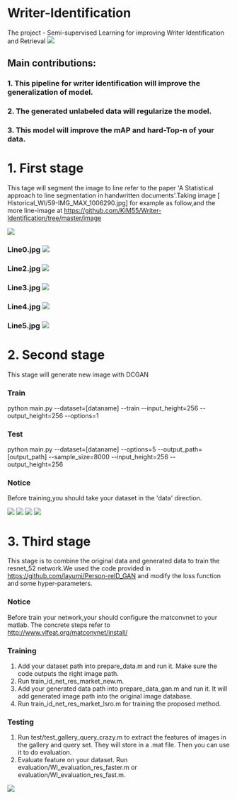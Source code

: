 # Writer-Identification

The  project - Semi-supervised Learning for improving Writer Identification and Retrieval
![](https://github.com/KiM55/Writer-Identification/blob/master/image1.png) 
                  

##  Main contributions:
### 1. This pipeline for writer identification will improve the generalization of model.
### 2. The generated unlabeled data will regularize the model. 
### 3. This model will improve the mAP and hard-Top-n of your data. 



# 1. First stage
This tage will segment the image to line refer to the paper  'A Statistical approach to line segmentation in handwritten documents'.Taking image [ Historical_WI/59-IMG_MAX_1006290.jpg] for example as follow,and the more line-image at https://github.com/KiM55/Writer-Identification/tree/master/image

 ![](https://github.com/KiM55/Writer-Identification/blob/master/image/Final_Lines.jpg)             
                      
                      
                            
### Line0.jpg ![](https://github.com/KiM55/Writer-Identification/blob/master/image/Line%200.jpg)
                                
### Line2.jpg ![](https://github.com/KiM55/Writer-Identification/blob/master/image/Line%203.jpg)
                                 
### Line3.jpg ![](https://github.com/KiM55/Writer-Identification/blob/master/image/Line%204.jpg)
                                 
### Line4.jpg ![](https://github.com/KiM55/Writer-Identification/blob/master/image/Line%205.jpg)  
                                
### Line5.jpg ![](https://github.com/KiM55/Writer-Identification/blob/master/image/Line%206.jpg) 
                                 

# 2. Second stage
This stage will generate new image with DCGAN
### Train
python main.py --dataset=[dataname] --train --input_height=256 --output_height=256 --options=1
### Test
python main.py --dataset=[dataname] --options=5  --output_path=[output_path] --sample_size=8000  --input_height=256 --output_height=256
### Notice
Before training,you should take your dataset in the 'data' direction.

![](https://github.com/KiM55/Writer-Identification/blob/master/image/d_loss.png)
![](https://github.com/KiM55/Writer-Identification/blob/master/image/g_loss.png)
![](https://github.com/KiM55/Writer-Identification/blob/master/image/d_loss_real.png)
![](https://github.com/KiM55/Writer-Identification/blob/master/image/d_loss_fake.png)

# 3. Third stage
This stage is to combine the original data and generated data to train the resnet_52 network.We used the code provided in https://github.com/layumi/Person-reID_GAN and modify the loss function and some hyper-parameters. 

### Notice
Before train your network,your should configure the matconvnet to your matlab. The concrete steps refer to http://www.vlfeat.org/matconvnet/install/

### Training
1. Add your dataset path into prepare_data.m and run it. Make sure the code outputs the right image path.
2. Run train_id_net_res_market_new.m.
3. Add your generated data path into prepare_data_gan.m and run it. It will add generated image path into the original image database.
4. Run train_id_net_res_market_lsro.m for training the proposed method.

### Testing
1. Run test/test_gallery_query_crazy.m to extract the features of images in the gallery and query set. They will store in a .mat file. Then you can use it to do evaluation.
2. Evaluate feature on your dataset. Run evaluation/WI_evaluation_res_faster.m or evaluation/WI_evaluation_res_fast.m.

![](https://github.com/KiM55/Writer-Identification/blob/master/train.png)
